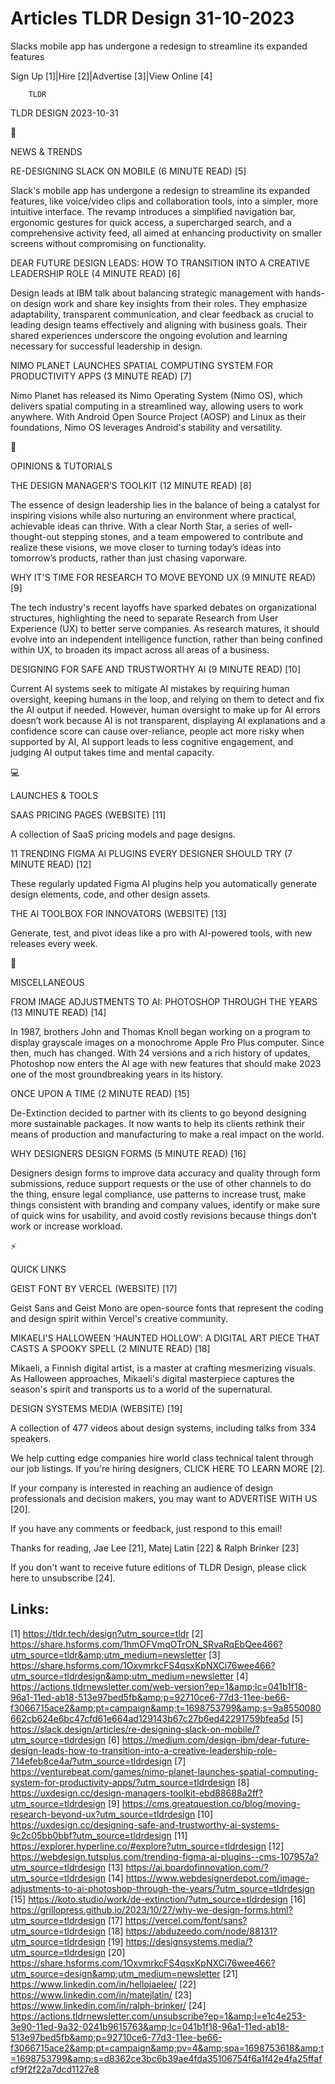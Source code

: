 # Articles TLDR Design 31-10-2023

Slacks mobile app has undergone a redesign to streamline its expanded
features  

Sign Up [1]|Hire [2]|Advertise [3]|View Online [4] 

		TLDR 

TLDR DESIGN 2023-10-31

📱 

NEWS & TRENDS

 RE-DESIGNING SLACK ON MOBILE (6 MINUTE READ) [5] 

 Slack's mobile app has undergone a redesign to streamline its
expanded features, like voice/video clips and collaboration tools,
into a simpler, more intuitive interface. The revamp introduces a
simplified navigation bar, ergonomic gestures for quick access, a
supercharged search, and a comprehensive activity feed, all aimed at
enhancing productivity on smaller screens without compromising on
functionality. 

 DEAR FUTURE DESIGN LEADS: HOW TO TRANSITION INTO A CREATIVE
LEADERSHIP ROLE (4 MINUTE READ) [6] 

 Design leads at IBM talk about balancing strategic management with
hands-on design work and share key insights from their roles. They
emphasize adaptability, transparent communication, and clear feedback
as crucial to leading design teams effectively and aligning with
business goals. Their shared experiences underscore the ongoing
evolution and learning necessary for successful leadership in design. 

 NIMO PLANET LAUNCHES SPATIAL COMPUTING SYSTEM FOR PRODUCTIVITY APPS
(3 MINUTE READ) [7] 

 Nimo Planet has released its Nimo Operating System (Nimo OS), which
delivers spatial computing in a streamlined way, allowing users to
work anywhere. With Android Open Source Project (AOSP) and Linux as
their foundations, Nimo OS leverages Android's stability and
versatility. 

🚀 

OPINIONS & TUTORIALS

 THE DESIGN MANAGER’S TOOLKIT (12 MINUTE READ) [8] 

 The essence of design leadership lies in the balance of being a
catalyst for inspiring visions while also nurturing an environment
where practical, achievable ideas can thrive. With a clear North Star,
a series of well-thought-out stepping stones, and a team empowered to
contribute and realize these visions, we move closer to turning
today’s ideas into tomorrow’s products, rather than just chasing
vaporware. 

 WHY IT'S TIME FOR RESEARCH TO MOVE BEYOND UX (9 MINUTE READ) [9] 

 The tech industry's recent layoffs have sparked debates on
organizational structures, highlighting the need to separate Research
from User Experience (UX) to better serve companies. As research
matures, it should evolve into an independent intelligence function,
rather than being confined within UX, to broaden its impact across all
areas of a business. 

 DESIGNING FOR SAFE AND TRUSTWORTHY AI (9 MINUTE READ) [10] 

 Current AI systems seek to mitigate AI mistakes by requiring human
oversight, keeping humans in the loop, and relying on them to detect
and fix the AI output if needed. However, human oversight to make up
for AI errors doesn’t work because AI is not transparent, displaying
AI explanations and a confidence score can cause over-reliance, people
act more risky when supported by AI, AI support leads to less
cognitive engagement, and judging AI output takes time and mental
capacity. 

💻 

LAUNCHES & TOOLS

 SAAS PRICING PAGES (WEBSITE) [11] 

 A collection of SaaS pricing models and page designs. 

 11 TRENDING FIGMA AI PLUGINS EVERY DESIGNER SHOULD TRY (7 MINUTE
READ) [12] 

 These regularly updated Figma AI plugins help you automatically
generate design elements, code, and other design assets. 

 THE AI TOOLBOX FOR INNOVATORS (WEBSITE) [13] 

 Generate, test, and pivot ideas like a pro with AI-powered tools,
with new releases every week. 

🎁 

MISCELLANEOUS

 FROM IMAGE ADJUSTMENTS TO AI: PHOTOSHOP THROUGH THE YEARS (13 MINUTE
READ) [14] 

 In 1987, brothers John and Thomas Knoll began working on a program to
display grayscale images on a monochrome Apple Pro Plus computer.
Since then, much has changed. With 24 versions and a rich history of
updates, Photoshop now enters the AI age with new features that should
make 2023 one of the most groundbreaking years in its history. 

 ONCE UPON A TIME (2 MINUTE READ) [15] 

 De-Extinction decided to partner with its clients to go beyond
designing more sustainable packages. It now wants to help its clients
rethink their means of production and manufacturing to make a real
impact on the world. 

 WHY DESIGNERS DESIGN FORMS (5 MINUTE READ) [16] 

 Designers design forms to improve data accuracy and quality through
form submissions, reduce support requests or the use of other channels
to do the thing, ensure legal compliance, use patterns to increase
trust, make things consistent with branding and company values,
identify or make sure of quick wins for usability, and avoid costly
revisions because things don’t work or increase workload. 

⚡ 

QUICK LINKS

 GEIST FONT BY VERCEL (WEBSITE) [17] 

 Geist Sans and Geist Mono are open-source fonts that represent the
coding and design spirit within Vercel's creative community. 

 MIKAELI'S HALLOWEEN ‘HAUNTED HOLLOW’: A DIGITAL ART PIECE THAT
CASTS A SPOOKY SPELL (2 MINUTE READ) [18] 

 Mikaeli, a Finnish digital artist, is a master at crafting
mesmerizing visuals. As Halloween approaches, Mikaeli's digital
masterpiece captures the season's spirit and transports us to a world
of the supernatural. 

 DESIGN SYSTEMS MEDIA (WEBSITE) [19] 

 A collection of 477 videos about design systems, including talks from
334 speakers. 

 We help cutting edge companies hire world class technical talent
through our job listings. If you're hiring designers, CLICK HERE TO
LEARN MORE [2]. 

If your company is interested in reaching an audience of design
professionals and decision makers, you may want to ADVERTISE WITH US
[20]. 

If you have any comments or feedback, just respond to this email! 

Thanks for reading, 
Jae Lee [21], Matej Latin [22] & Ralph Brinker [23] 

If you don't want to receive future editions of TLDR Design,
please click here to unsubscribe [24]. 

 

Links:
------
[1] https://tldr.tech/design?utm_source=tldr
[2] https://share.hsforms.com/1hmOFVmqOTrON_SRvaRqEbQee466?utm_source=tldr&amp;utm_medium=newsletter
[3] https://share.hsforms.com/1OxvmrkcFS4qsxKpNXCi76wee466?utm_source=tldrdesign&amp;utm_medium=newsletter
[4] https://actions.tldrnewsletter.com/web-version?ep=1&amp;lc=041b1f18-96a1-11ed-ab18-513e97bed5fb&amp;p=92710ce6-77d3-11ee-be66-f3066715ace2&amp;pt=campaign&amp;t=1698753799&amp;s=9a8550080662cb624e6bc47cfd61e664ad129143b67c27b6ed42291759bfea5d
[5] https://slack.design/articles/re-designing-slack-on-mobile/?utm_source=tldrdesign
[6] https://medium.com/design-ibm/dear-future-design-leads-how-to-transition-into-a-creative-leadership-role-714efeb8ce4a/?utm_source=tldrdesign
[7] https://venturebeat.com/games/nimo-planet-launches-spatial-computing-system-for-productivity-apps/?utm_source=tldrdesign
[8] https://uxdesign.cc/design-managers-toolkit-ebd88688a2ff?utm_source=tldrdesign
[9] https://cms.greatquestion.co/blog/moving-research-beyond-ux?utm_source=tldrdesign
[10] https://uxdesign.cc/designing-safe-and-trustworthy-ai-systems-9c2c05bb0bbf?utm_source=tldrdesign
[11] https://explorer.hyperline.co/#explore?utm_source=tldrdesign
[12] https://webdesign.tutsplus.com/trending-figma-ai-plugins--cms-107957a?utm_source=tldrdesign
[13] https://ai.boardofinnovation.com/?utm_source=tldrdesign
[14] https://www.webdesignerdepot.com/image-adjustments-to-ai-photoshop-through-the-years/?utm_source=tldrdesign
[15] https://koto.studio/work/de-extinction/?utm_source=tldrdesign
[16] https://grillopress.github.io/2023/10/27/why-we-design-forms.html?utm_source=tldrdesign
[17] https://vercel.com/font/sans?utm_source=tldrdesign
[18] https://abduzeedo.com/node/88131?utm_source=tldrdesign
[19] https://designsystems.media/?utm_source=tldrdesign
[20] https://share.hsforms.com/1OxvmrkcFS4qsxKpNXCi76wee466?utm_source=design&amp;utm_medium=newsletter
[21] https://www.linkedin.com/in/hellojaelee/
[22] https://www.linkedin.com/in/matejlatin/
[23] https://www.linkedin.com/in/ralph-brinker/
[24] https://actions.tldrnewsletter.com/unsubscribe?ep=1&amp;l=e1c4e253-3e90-11ed-9a32-0241b9615763&amp;lc=041b1f18-96a1-11ed-ab18-513e97bed5fb&amp;p=92710ce6-77d3-11ee-be66-f3066715ace2&amp;pt=campaign&amp;pv=4&amp;spa=1698753618&amp;t=1698753799&amp;s=d8362ce3bc6b39ae4fda35106754f6a1f42e4fa25ffafcf9f2f22a7dcd1127e8